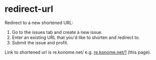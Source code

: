# redirect-url
Redirect to a new shortened URL:
1. Go to the issues tab and create a new issue.
2. Enter an existing URL that you'd like to shorten and redirect to.
3. Submit the issue and profit.

Link to shortened url is re.konome.net/<issue number> e.g. [re.konome.net/1](https://re.konome.net/1) (this page).
